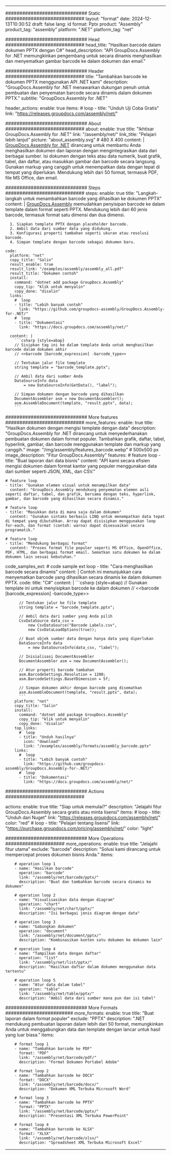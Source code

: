 



---
############################# Static ############################
layout: "format"
date:  2024-12-13T10:30:52
draft: false
lang: id
format: Pptx
product: "Assembly"
product_tag: "assembly"
platform: ".NET"
platform_tag: "net"

############################# Head ############################
head_title: "Hasilkan barcode dalam dokumen PPTX dengan C#"
head_description: "API GroupDocs.Assembly for .NET memungkinkan pengembang untuk secara dinamis menghasilkan dan menyematkan gambar barcode ke dalam dokumen dan email."

############################# Header ############################
title: "Tambahkan barcode ke dokumen PPTX menggunakan API .NET kami" 
description: "GroupDocs.Assembly for .NET menawarkan dukungan penuh untuk pembuatan dan penyematan barcode secara dinamis dalam dokumen PPTX."
subtitle: "GroupDocs.Assembly for .NET" 

header_actions:
  enable: true
  items:
    #  loop
    - title: "Unduh Uji Coba Gratis"
      link: "https://releases.groupdocs.com/assembly/net/"
      
############################# About ############################
about:
    enable: true
    title: "Ikhtisar GroupDocs.Assembly for .NET"
    link: "/assembly/net/"
    link_title: "Pelajari lebih lanjut"
    picture: "about_assembly.svg" # 480 X 400
    content: |
       [GroupDocs.Assembly for .NET](/assembly/net/) dirancang untuk membantu Anda menghasilkan dokumen dan laporan dengan mengintegrasikan data dari berbagai sumber. Isi dokumen dengan teks atau data numerik, buat grafik, tabel, dan daftar, atau masukkan gambar dan barcode secara langsung. Gunakan markup yang canggih untuk menempatkan data dengan tepat di tempat yang diperlukan. Mendukung lebih dari 50 format, termasuk PDF, file MS Office, dan email.

############################# Steps ############################
steps:
    enable: true
    title: "Langkah-langkah untuk menambahkan barcode yang dihasilkan ke dokumen PPTX"
    content: |
      [GroupDocs.Assembly](/assembly/net/) memudahkan penyisipan barcode ke dalam template dalam format seperti PPTX. Mendukung lebih dari 60 jenis barcode, termasuk format satu dimensi dan dua dimensi.
      
      1. Siapkan template PPTX dengan placeholder barcode.
      2. Ambil data dari sumber data yang didukung.
      3. Konfigurasi properti tambahan seperti ukuran atau resolusi barcode.
      4. Simpan template dengan barcode sebagai dokumen baru.
   
    code:
      platform: "net"
      copy_title: "Salin"
      result_enable: true
      result_link: "/examples/assembly/assembly_all.pdf"
      result_title: "Dokumen contoh"
      install:
        command: "dotnet add package GroupDocs.Assembly"
        copy_tip: "klik untuk menyalin"
        copy_done: "disalin"
      links:
        #  loop
        - title: "Lebih banyak contoh"
          link: "https://github.com/groupdocs-assembly/GroupDocs.Assembly-for-.NET/"
        #  loop
        - title: "Dokumentasi"
          link: "https://docs.groupdocs.com/assembly/net/"
          
      content: |
        ```csharp {style=abap}
        // Sisipkan tag ini ke dalam template Anda untuk menghasilkan barcode dalam dokumen akhir
        // <<barcode [barcode_expression] -barcode_type>>

        // Tentukan jalur file template
        string template = "barcode_template.pptx";

        // Ambil data dari sumber Anda
        DataSourceInfo data 
            = new DataSourceInfo(GetData(), "label");

        // Simpan dokumen dengan barcode yang dihasilkan
        DocumentAssembler asm = new DocumentAssembler();
        asm.AssembleDocument(template, "result.pptx", data);
        ```            

############################# More features ############################
more_features:
  enable: true
  title: "Hasilkan dokumen dengan mengisi template dengan data"
  description: "GroupDocs.Assembly for .NET dirancang untuk menyederhanakan pembuatan dokumen dalam format populer. Tambahkan grafik, daftar, tabel, hyperlink, gambar, dan barcode menggunakan template dan markup yang canggih."
  image: "/img/assembly/features_barcode.webp" # 500x500 px
  image_description: "Fitur GroupDocs.Assembly"
  features:
    # feature loop
    - title: "Buat laporan dari data bisnis"
      content: "API kami secara efisien mengisi dokumen dalam format kantor yang populer menggunakan data dari sumber seperti JSON, XML, dan CSV."

    # feature loop
    - title: "Gunakan elemen visual untuk menampilkan data"
      content: "GroupDocs.Assembly mendukung penyematan elemen asli seperti daftar, tabel, dan grafik, bersama dengan teks, hyperlink, gambar, dan barcode yang dihasilkan secara dinamis."

    # feature loop
    - title: "Masukkan data di mana saja dalam dokumen"
      content: "Gunakan sintaks berbasis LINQ untuk menempatkan data tepat di tempat yang dibutuhkan. Array dapat disisipkan menggunakan loop for-each, dan format (contoh: warna) dapat disesuaikan secara programatik."

    # feature loop
    - title: "Mendukung berbagai format"
      content: "Proses format file populer seperti MS Office, OpenOffice, PDF, HTML, dan berbagai format email. Sematkan satu dokumen ke dalam dokumen lain sesuai kebutuhan."
      
  code_samples_ext:
    # code sample ext loop
    - title: "Cara menghasilkan barcode secara dinamis"
      content: |
        Contoh ini menunjukkan cara menyematkan barcode yang dihasilkan secara dinamis ke dalam dokumen PPTX.
      code:
        title: "C#"
        content: |
          ```csharp {style=abap}
          // Gunakan template ini untuk menyisipkan barcode ke dalam dokumen
          // <<barcode [barcode_expression] -barcode_type>>

          // Tentukan jalur ke file template
          string template = "barcode_template.pptx";

          // Ambil data dari sumber yang Anda pilih
          CsvDataSource data_csv =
              new CsvDataSource("Barcode Labels.csv", 
              new CsvDataLoadOptions(true));

          // Buat objek sumber data dengan hanya data yang diperlukan
          DataSourceInfo data 
              = new DataSourceInfo(data_csv, "label");

          // Inisialisasi DocumentAssembler
          DocumentAssembler asm = new DocumentAssembler();

          // Atur properti barcode tambahan
          asm.BarcodeSettings.Resolution = 1200;
          asm.BarcodeSettings.BaseYDimension = 5f;

          // Simpan dokumen akhir dengan barcode yang disematkan
          asm.AssembleDocument(template, "result.pptx", data);
          ```
        platform: "net"
        copy_title: "Salin"
        install:
          command: "dotnet add package GroupDocs.Assembly"
          copy_tip: "klik untuk menyalin"
          copy_done: "disalin"
        top_links:
          #  loop
          - title: "Unduh hasilnya"
            icon: "download"
            link: "/examples/assembly/formats/assembly_barcode.pptx"
        links:
          #  loop
          - title: "Lebih banyak contoh"
            link: "https://github.com/groupdocs-assembly/GroupDocs.Assembly-for-.NET/"
          #  loop
          - title: "Dokumentasi"
            link: "https://docs.groupdocs.com/assembly/net/"
            

            


############################# Actions ############################

actions:
  enable: true
  title: "Siap untuk memulai?"
  description: "Jelajahi fitur GroupDocs.Assembly secara gratis atau minta lisensi"
  items:
    #  loop
    - title: "Unduh dari Nuget"
      link: "https://releases.groupdocs.com/assembly/net/"
      color: "red"
        #  loop
    - title: "Pelajari tentang lisensi"
      link: "https://purchase.groupdocs.com/pricing/assembly/net/"
      color: "light"


############################# More Operations #####################
more_operations:
    enable: true
    title: "Jelajahi fitur utama"
    exclude: "barcode"
    description: "Solusi kami dirancang untuk mempercepat proses dokumen bisnis Anda."
    items: 
          
        # operation loop 1
        - name: "Hasilkan barcode"
          operation: "barcode"
          link: "/assembly/net/barcode/pptx/"
          description: "Buat dan tambahkan barcode secara dinamis ke dokumen"

        # operation loop 2
        - name: "Visualisasikan data dengan diagram"
          operation: "chart"
          link: "/assembly/net/chart/pptx/"
          description: "Isi berbagai jenis diagram dengan data"

        # operation loop 3
        - name: "Gabungkan dokumen"
          operation: "document"
          link: "/assembly/net/document/pptx/"
          description: "Kombinasikan konten satu dokumen ke dokumen lain"

        # operation loop 4
        - name: "Tampilkan data dengan daftar"
          operation: "list"
          link: "/assembly/net/list/pptx/"
          description: "Hasilkan daftar dalam dokumen menggunakan data tertentu"

        # operation loop 5
        - name: "Atur data dalam tabel"
          operation: "table"
          link: "/assembly/net/table/pptx/"
          description: "Ambil data dari sumber mana pun dan isi tabel"
         
          
############################# More Formats ########################
more_formats:
    enable: true
    title: "Buat laporan dalam format populer"
    exclude: "PPTX"
    description: ".NET mendukung pembuatan laporan dalam lebih dari 50 format, memungkinkan Anda untuk menggabungkan data dan template dengan lancar untuk hasil yang luar biasa."
    items: 
          
        # format loop 1
        - name: "Tambahkan barcode ke PDF"
          format: "PDF"
          link: "/assembly/net/barcode/pdf/"
          description: "Format Dokumen Portabel Adobe"
          
        # format loop 2
        - name: "Tambahkan barcode ke DOCX"
          format: "DOCX"
          link: "/assembly/net/barcode/docx/"
          description: "Dokumen XML Terbuka Microsoft Word"
          
        # format loop 3
        - name: "Tambahkan barcode ke PPTX"
          format: "PPTX"
          link: "/assembly/net/barcode/pptx/"
          description: "Presentasi XML Terbuka PowerPoint"
          
        # format loop 4
        - name: "Tambahkan barcode ke XLSX"
          format: "XLSX"
          link: "/assembly/net/barcode/xlsx/"
          description: "Spreadsheet XML Terbuka Microsoft Excel"


          

---